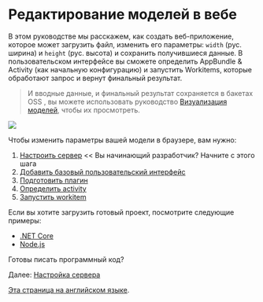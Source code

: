 # Редактирование моделей в вебе

В этом руководстве мы расскажем, как создать веб-приложение, которое может загрузить файл, изменить его параметры: `width` (рус. ширина) и `height` (рус. высота) и сохранить получившиеся данные. В пользовательском интерфейсе вы сможете определить  AppBundle & Activity (как начальную конфигурацию) и запустить Workitems, которые обработают запрос и вернут финальный результат. 

> И вводные данные, и финальный результат сохраняется в бакетах OSS , вы можете использовать руководство [Визуализация моделей](/ru-RU/tutorials/viewmodels), чтобы их просмотреть. 

![](_media/tutorials/run_sample_modifymodels.gif)

Чтобы изменить параметры вашей модели в браузере, вам нужно:

1. [Настроить сервер](/ru-RU/environment/setup/2legged_da) << Вы начинающий разработчик? Начните с этого шага
2. [Добавить базовый пользовательский интерфейс](/ru-RU/designautomation/html/)
3. [Подготовить плагин](/ru-RU/designautomation/appbundle/)
4. [Определить activity](/ru-RU/designautomation/activity/)
5. [Запустить workitem](/ru-RU/designautomation/workitem/)

Если вы хотите загрузить готовый проект, посмотрите следующие примеры:

- [.NET Core](https://github.com/Autodesk-Forge/learn.forge.designautomation)
- [Node.js](https://github.com/Autodesk-Forge/learn.forge.designautomation/tree/nodejs)

Готовы писать программный код?

Далее: [Настройка сервера](/ru-RU/environment/setup/2legged_da)

[Эта страница на английском языке](https://learnforge.autodesk.io/#/tutorials/modifymodels).
